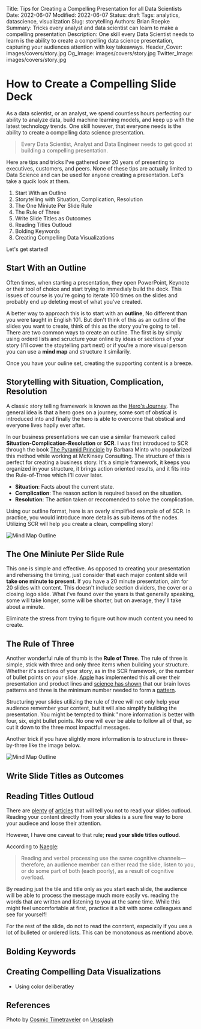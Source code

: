 Title: Tips for Creating a Compelling Presentation for all Data Scientists
Date: 2022-06-07
Modified: 2022-06-07
Status: draft
Tags: analytics, datascience, visualization
Slug: storytelling
Authors: Brian Roepke
Summary: Tricks every analyst and data scientist can learn to make a compelling presentation
Description: One skill every Data Scientist needs to learn is  the ability to create a compelling data science presentation, capturing your audiences attention with key takeaways.
Header_Cover: images/covers/story.jpg
Og_Image: images/covers/story.jpg
Twitter_Image: images/covers/story.jpg


# How to Create a Compelling Slide Deck

As a data scientist, or an analyst, we spend countless hours perfecting our ability to analyze data, build machine learning models, and keep up with the latest technology trends.  One skill however, that everyone needs is the ability to create a compelling data science presentation.

>Every Data Scientist, Analyst and Data Engineer needs to get good at building a compelling presentation.

Here are tips and tricks I've gathered over 20 years of presenting to executives, customers, and peers.  None of these tips are actually limited to Data Science and can be used for anyone creating a presentation.  Let's take a qucik look at them.

1. Start With an Outline
2. Storytelling with Situation, Complication, Resolution
3. The One Miniute Per Slide Rule
4. The Rule of Three
5. Write Slide Titles as Outcomes
6. Reading Titles Outloud
7. Bolding Keywords
8. Creating Compelling Data Visualizations

Let's get started! 

## Start With an Outline

Often times, when starting a presentation, they open PowerPoint, Keynote or their tool of choice and start trying to immedialy build the deck.  This issues of course is you're going to iterate 100 times on the slides and probably end up deleting most of what you've created.  

A better way to approach this is to start with an **outline**, No different than you were taught in English 101.  But don't think of this as an outline of the slides you want to create, think of this as the story you're going to tell.  There are two common ways to create an outline. The first is by simply using orderd lists and scructure your online by ideas or sections of your story (I'll cover the stoytelling part next) or if you're a more visual person you can use a **mind map** and structure it similarily.

Once you have your ouline set, creating the supporting content is a breeze.

## Storytelling with Situation, Complication, Resolution

A classic story telling framework is known as the [Hero's Journey](https://en.wikipedia.org/wiki/Hero%27s_journey).  The general idea is that a hero goes on a journey, some sort of obstical is introduced into and finally the hero is able to overcome that obstical and everyone lives hapily ever after.

In our business presentations we can use a similar framework called **Situation-Complication-Resolution** or **SCR**.  I was first introduced to SCR through the book [The Pyramid Principle](https://www.amazon.com/Pyramid-Principle-Logic-Writing-Thinking/dp/1292372265) by Barbara Minto who popularized this method while working at McKinsey Consulting.  The structure of this is perfect for creating a business story.  It's a simple framework, it keeps you organized in your structure, it brings action oriented results, and it fits into the Rule-of-Three which I'll cover later.

* **Situation**: Facts about the current state.
* **Complication**: The reason action is required based on the situation.
* **Resolution**: The action taken or reccomended to solve the complication.

Using our outline format, here is an overly simplified example of of SCR.  In practice, you would introduce more details as sub items of the nodes. Utilizing SCR will help you create a clean, compelling story!

![Mind Map Outline]({static}../../images/posts/storytelling_01.png)

## The One Miniute Per Slide Rule

This one is simple and effective. As opposed to creating your presentation and reherssing the timing, just consider that each major content slide will **take one minute to present**.  If you have a 20 minute presentation, aim for 20 slides with content.  This doesn't include section dividers, the cover or a closing logo slide.  What i've found over the years is that generally speaking, some will take longer, some will be shorter, but on average, they'll take about a minute.

Eliminate the stress from trying to figure out how much content you need to create.

## The Rule of Three

Another wonderful rule of thumb is the **Rule of Three**.  The rule of three is simple, stick with three and only three items when building your structure.  Whether it's sections of your story, as in the SCR framework, or the number of bullet points on your slide.  [Apple](https://www.inc.com/carmine-gallo/apple-is-obsessed-with-magical-number-3-it-will-transform-your-presentations-too.html) has implemented this all over their presentation and product lines and [science has shown](http://uberconvince.com/2018/01/14/rule-3-trios-makes-copy-memorable-according-science/) that our brain loves patterns and three is the minimum number needed to form a [pattern](https://copyblogger.com/rule-of-three/).

Structuring your slides utilizing the rule of three will not only help your audience remember your content, but it will also simplify building the presentation.  You might be tempted to think "more information is better with four, six, eight bullet points.  No one will ever be able to follow all of that, so cut it down to the three most impactful messages.

Another trick if you have slightly more information is to structure in three-by-three like the image below.  

![Mind Map Outline]({static}../../images/posts/storytelling_02.png)

## Write Slide Titles as Outcomes



## Reading Titles Outloud

There are [plenty](https://hbr.org/2013/06/how-to-give-a-killer-presentation) [of](https://www.inc.com/jason-aten/please-stop-reading-off-your-powerpoint-slides-heres-what-to-do-instead.html) [articles](https://www.techwell.com/2013/10/give-better-presentation-don-t-read-your-slides) that will tell you not to read your slides outloud.  Reading your content directly from your slides is a sure fire way to bore your audiece and loose their attention.

However, I have one caveat to that rule; **read your slide titles outloud**.  

According to [Naegle](https://doi.org/10.1371/journal.pcbi.1009554): 

>Reading and verbal processing use the same cognitive channels—therefore, an audience member can either read the slide, listen to you, or do some part of both (each poorly), as a result of cognitive overload.

By reading just the tile and title only as you start each slide, the audience will be able to process the message much more easily vs. reading the words that are written and listening to you at the same time.  While this might feel uncomfortable at first, practice it a bit with some colleagues and see for yourself! 

For the rest of the slide, do not to read the conntent, especially if you ues a lot of bulleted or ordered lists.  This can be monotonous as mentiond above.

## Bolding Keywords


## Creating Compelling Data Visualizations


* Using color deliberatley


## References

Photo by <a href="https://unsplash.com/@cosmictimetraveler?utm_source=unsplash&utm_medium=referral&utm_content=creditCopyText">Cosmic Timetraveler</a> on <a href="https://unsplash.com/@cosmictimetraveler?utm_source=unsplash&utm_medium=referral&utm_content=creditCopyText">Unsplash</a>
